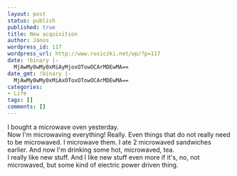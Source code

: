 ```yaml
---
layout: post
status: publish
published: true
title: New acquisition
author: János
wordpress_id: 117
wordpress_url: http://www.rusiczki.net/wp/?p=117
date: !binary |-
  MjAwMy0wMy0xMiAyMjoxOTowOCArMDEwMA==
date_gmt: !binary |-
  MjAwMy0wMy0xMiAxOToxOTowOCArMDEwMA==
categories:
- Life
tags: []
comments: []
---
```

<p>I bought a microwave oven yesterday.<br />
Now I'm microwaving everything! Really. Even things that do not really need to be microwaved. I microwave them. I ate 2 microwaved sandwiches earlier. And now I'm drinking some hot, microwaved, tea.<br />
I really like new stuff. And I like new stuff even more if it's, no, not microwaved, but some kind of electric power driven thing.</p>
